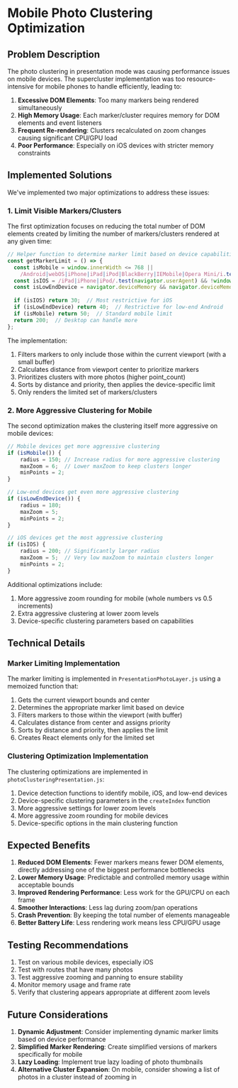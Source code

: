 # Mobile Photo Clustering Optimization

## Problem Description

The photo clustering in presentation mode was causing performance issues on mobile devices. The supercluster implementation was too resource-intensive for mobile phones to handle efficiently, leading to:

1. **Excessive DOM Elements**: Too many markers being rendered simultaneously
2. **High Memory Usage**: Each marker/cluster requires memory for DOM elements and event listeners
3. **Frequent Re-rendering**: Clusters recalculated on zoom changes causing significant CPU/GPU load
4. **Poor Performance**: Especially on iOS devices with stricter memory constraints

## Implemented Solutions

We've implemented two major optimizations to address these issues:

### 1. Limit Visible Markers/Clusters

The first optimization focuses on reducing the total number of DOM elements created by limiting the number of markers/clusters rendered at any given time:

```javascript
// Helper function to determine marker limit based on device capabilities
const getMarkerLimit = () => {
  const isMobile = window.innerWidth <= 768 || 
    /Android|webOS|iPhone|iPad|iPod|BlackBerry|IEMobile|Opera Mini/i.test(navigator.userAgent);
  const isIOS = /iPad|iPhone|iPod/.test(navigator.userAgent) && !window.MSStream;
  const isLowEndDevice = navigator.deviceMemory && navigator.deviceMemory <= 4;
  
  if (isIOS) return 30;  // Most restrictive for iOS
  if (isLowEndDevice) return 40;  // Restrictive for low-end Android
  if (isMobile) return 50;  // Standard mobile limit
  return 200;  // Desktop can handle more
};
```

The implementation:
1. Filters markers to only include those within the current viewport (with a small buffer)
2. Calculates distance from viewport center to prioritize markers
3. Prioritizes clusters with more photos (higher point_count)
4. Sorts by distance and priority, then applies the device-specific limit
5. Only renders the limited set of markers/clusters

### 2. More Aggressive Clustering for Mobile

The second optimization makes the clustering itself more aggressive on mobile devices:

```javascript
// Mobile devices get more aggressive clustering
if (isMobile()) {
    radius = 150; // Increase radius for more aggressive clustering
    maxZoom = 6;  // Lower maxZoom to keep clusters longer
    minPoints = 2;
}

// Low-end devices get even more aggressive clustering
if (isLowEndDevice()) {
    radius = 180;
    maxZoom = 5;
    minPoints = 2;
}

// iOS devices get the most aggressive clustering
if (isIOS) {
    radius = 200; // Significantly larger radius
    maxZoom = 5;  // Very low maxZoom to maintain clusters longer
    minPoints = 2;
}
```

Additional optimizations include:
1. More aggressive zoom rounding for mobile (whole numbers vs 0.5 increments)
2. Extra aggressive clustering at lower zoom levels
3. Device-specific clustering parameters based on capabilities

## Technical Details

### Marker Limiting Implementation

The marker limiting is implemented in `PresentationPhotoLayer.js` using a memoized function that:

1. Gets the current viewport bounds and center
2. Determines the appropriate marker limit based on device
3. Filters markers to those within the viewport (with buffer)
4. Calculates distance from center and assigns priority
5. Sorts by distance and priority, then applies the limit
6. Creates React elements only for the limited set

### Clustering Optimization Implementation

The clustering optimizations are implemented in `photoClusteringPresentation.js`:

1. Device detection functions to identify mobile, iOS, and low-end devices
2. Device-specific clustering parameters in the `createIndex` function
3. More aggressive settings for lower zoom levels
4. More aggressive zoom rounding for mobile devices
5. Device-specific options in the main clustering function

## Expected Benefits

1. **Reduced DOM Elements**: Fewer markers means fewer DOM elements, directly addressing one of the biggest performance bottlenecks
2. **Lower Memory Usage**: Predictable and controlled memory usage within acceptable bounds
3. **Improved Rendering Performance**: Less work for the GPU/CPU on each frame
4. **Smoother Interactions**: Less lag during zoom/pan operations
5. **Crash Prevention**: By keeping the total number of elements manageable
6. **Better Battery Life**: Less rendering work means less CPU/GPU usage

## Testing Recommendations

1. Test on various mobile devices, especially iOS
2. Test with routes that have many photos
3. Test aggressive zooming and panning to ensure stability
4. Monitor memory usage and frame rate
5. Verify that clustering appears appropriate at different zoom levels

## Future Considerations

1. **Dynamic Adjustment**: Consider implementing dynamic marker limits based on device performance
2. **Simplified Marker Rendering**: Create simplified versions of markers specifically for mobile
3. **Lazy Loading**: Implement true lazy loading of photo thumbnails
4. **Alternative Cluster Expansion**: On mobile, consider showing a list of photos in a cluster instead of zooming in
